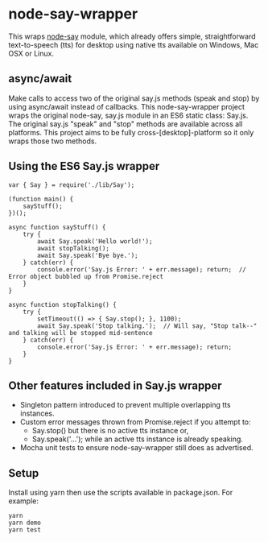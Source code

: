 # node-say-wrapper
This wraps [node-say](https://github.com/marak/say.js/) module, which already offers simple, straightforward text-to-speech (tts) for desktop using native tts available on Windows, Mac OSX or Linux.  
  
## async/await
Make calls to access two of the original say.js methods (speak and stop) by using async/await instead of callbacks. This node-say-wrapper project wraps the original node-say, say.js module in an ES6 static class: Say.js. The original say.js "speak" and "stop" methods are available across all platforms. This project aims to be fully cross-[desktop]-platform so it only wraps those two methods.
  
## Using the ES6 Say.js wrapper
```
var { Say } = require('./lib/Say');

(function main() {
    sayStuff();
})();

async function sayStuff() {
    try {
        await Say.speak('Hello world!');
        await stopTalking();
        await Say.speak('Bye bye.');
    } catch(err) {
        console.error('Say.js Error: ' + err.message); return;  // Error object bubbled up from Promise.reject
    }
}

async function stopTalking() {
    try {
        setTimeout(() => { Say.stop(); }, 1100);
        await Say.speak('Stop talking.');  // Will say, "Stop talk--" and talking will be stopped mid-sentence
    } catch(err) {
        console.error('Say.js Error: ' + err.message); return;
    }
}
```
  
## Other features included in Say.js wrapper
- Singleton pattern introduced to prevent multiple overlapping tts instances. 
- Custom error messages thrown from Promise.reject if you attempt to:
    - Say.stop() but there is no active tts instance or,
    - Say.speak('...'); while an active tts instance is already speaking.
- Mocha unit tests to ensure node-say-wrapper still does as advertised.
  
## Setup
Install using yarn then use the scripts available in package.json. For example:
```
yarn
yarn demo
yarn test
```